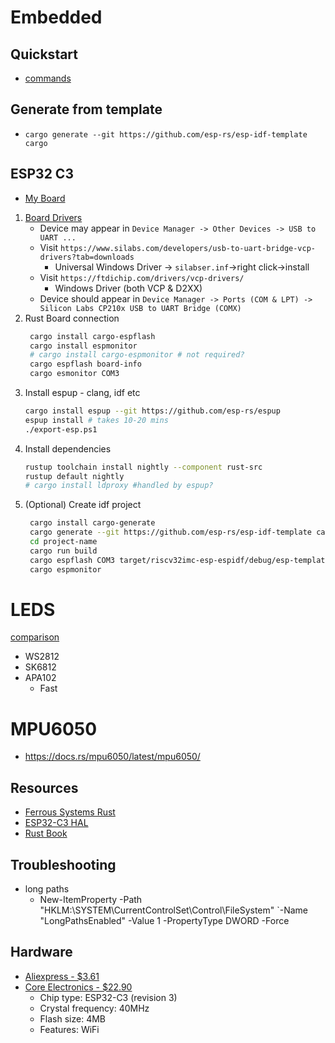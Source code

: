 # Embedded

## Quickstart
- [commands](../../crates/forky_esp/justfile)

## Generate from template
- `cargo generate --git https://github.com/esp-rs/esp-idf-template cargo`

## ESP32 C3

- [My Board](https://core-electronics.com.au/esp32-c3-mini-development-board.html)

1. [Board Drivers](https://docs.espressif.com/projects/esp-idf/en/latest/esp32c3/get-started/establish-serial-connection.html)
   - Device may appear in `Device Manager -> Other Devices -> USB to UART ...`
   - Visit `https://www.silabs.com/developers/usb-to-uart-bridge-vcp-drivers?tab=downloads`
		- Universal Windows Driver -> `silabser.inf`->right click->install
   - Visit `https://ftdichip.com/drivers/vcp-drivers/`
		- Windows Driver (both VCP & D2XX)
	- Device should appear in `Device Manager -> Ports (COM & LPT) -> Silicon Labs CP210x USB to UART Bridge (COMX)`
1. Rust Board connection
   ```sh
	cargo install cargo-espflash
	cargo install espmonitor
	# cargo install cargo-espmonitor # not required?
	cargo espflash board-info
	cargo esmonitor COM3
	 ```
1. Install espup - clang, idf etc
	```sh
	cargo install espup --git https://github.com/esp-rs/espup
	espup install # takes 10-20 mins
	./export-esp.ps1
	```
1. Install dependencies
	```sh
	rustup toolchain install nightly --component rust-src
	rustup default nightly
	# cargo install ldproxy #handled by espup?
	```
2. (Optional) Create idf project
   ```sh
	cargo install cargo-generate
	cargo generate --git https://github.com/esp-rs/esp-idf-template cargo
	cd project-name
	cargo run build
	cargo espflash COM3 target/riscv32imc-esp-espidf/debug/esp-template
	cargo espmonitor
	```

# LEDS
[comparison](https://www.stripsledlight.com/what-different-of-apa102sk9822hd107sws2812b-sk6812ws2811ws2815ws2813/#:~:text=Apa102c%20is%20the%20same%20as,led%20chip%2C%20sometimes%20have%20a)
- WS2812
- SK6812
- APA102
	- Fast

# MPU6050

- https://docs.rs/mpu6050/latest/mpu6050/

## Resources
- [Ferrous Systems Rust](https://espressif-trainings.ferrous-systems.com/01_intro.html)
- [ESP32-C3 HAL](https://github.com/esp-rs/esp-hal/tree/main/esp32c3-hal)
- [Rust Book](https://esp-rs.github.io/book/overview/using-the-standard-library.html)



## Troubleshooting

- long paths
	- New-ItemProperty -Path "HKLM:\SYSTEM\CurrentControlSet\Control\FileSystem" `-Name "LongPathsEnabled" -Value 1 -PropertyType DWORD -Force


## Hardware

- [Aliexpress - $3.61](https://www.aliexpress.com/item/1005004490215444.html)
- [Core Electronics - $22.90](https://core-electronics.com.au/esp32-c3-mini-development-board.html)
	- Chip type:         ESP32-C3 (revision 3)
	- Crystal frequency: 40MHz
	- Flash size:        4MB
	- Features:          WiFi
